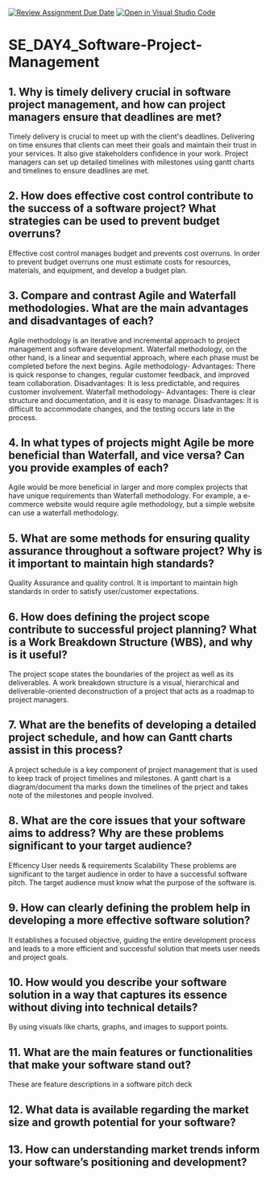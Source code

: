 [![Review Assignment Due Date](https://classroom.github.com/assets/deadline-readme-button-22041afd0340ce965d47ae6ef1cefeee28c7c493a6346c4f15d667ab976d596c.svg)](https://classroom.github.com/a/9pw6JKcu)
[![Open in Visual Studio Code](https://classroom.github.com/assets/open-in-vscode-2e0aaae1b6195c2367325f4f02e2d04e9abb55f0b24a779b69b11b9e10269abc.svg)](https://classroom.github.com/online_ide?assignment_repo_id=15706542&assignment_repo_type=AssignmentRepo)
# SE_DAY4_Software-Project-Management
## 1. Why is timely delivery crucial in software project management, and how can project managers ensure that deadlines are met?
Timely delivery is crucial to meet up with the client's deadlines. Delivering on time ensures that clients can meet their goals and maintain their trust in your services. It also give stakeholders confidence in your work.
Project managers can set up detailed timelines with milestones using gantt charts and timelines to ensure deadlines are met.

## 2. How does effective cost control contribute to the success of a software project? What strategies can be used to prevent budget overruns?
Effective cost control manages budget and prevents cost overruns. In order to prevent budget overruns one must estimate costs for resources, materials, and
equipment, and develop a budget plan.

## 3. Compare and contrast Agile and Waterfall methodologies. What are the main advantages and disadvantages of each?
Agile methodology is an iterative and incremental approach to project management and software development. Waterfall methodology, on the other hand, is a linear and sequential approach, where each phase must be completed before the next begins.
Agile methodology-
Advantages: There is quick response to changes, regular customer feedback, and improved team collaboration.
Disadvantages: It is less predictable, and requires customer involvement.
Waterfall methodology-
Advantages: There is clear structure and documentation, and it is easy to manage.
Disadvantages: It is difficult to accommodate changes, and the testing occurs late in the process.

## 4. In what types of projects might Agile be more beneficial than Waterfall, and vice versa? Can you provide examples of each?
Agile would be more beneficial in larger and more complex projects that have unique requirements than Waterfall methodology. For example, a e-commerce website would require agile methodology, but a simple website can use a waterfall methodology.

## 5. What are some methods for ensuring quality assurance throughout a software project? Why is it important to maintain high standards?
Quality Assurance and quality control. It is important to maintain high standards in order to satisfy user/customer expectations.

## 6. How does defining the project scope contribute to successful project planning? What is a Work Breakdown Structure (WBS), and why is it useful?
The project scope states the boundaries of the project as well as its deliverables. A work breakdown structure is a visual, hierarchical and deliverable-oriented deconstruction of a project that acts as a roadmap to project managers.

## 7. What are the benefits of developing a detailed project schedule, and how can Gantt charts assist in this process?
A project schedule is a key component of project management that is used to keep track of project timelines and milestones. A gantt chart is a diagram/document tha marks down the timelines of the prject and takes note of the milestones and people involved.

## 8. What are the core issues that your software aims to address? Why are these problems significant to your target audience?
Efficency
User needs & requirements
Scalability
These problems are significant to the target audience in order to have a successful software pitch. The target audience must know what the purpose of the software is.

## 9. How can clearly defining the problem help in developing a more effective software solution?
It establishes a focused objective, guiding the entire development process and leads to a more efficient and successful solution that meets user needs and project goals.

## 10. How would you describe your software solution in a way that captures its essence without diving into technical details?
By using visuals like charts, graphs, and images to support points.

## 11. What are the main features or functionalities that make your software stand out?
These are feature descriptions in a software pitch deck
## 12. What data is available regarding the market size and growth potential for your software?
## 13. How can understanding market trends inform your software’s positioning and development?
